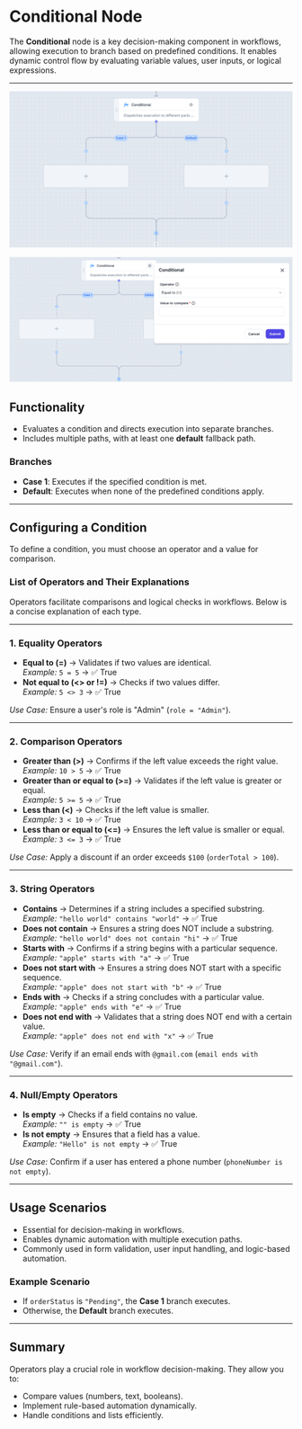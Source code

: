# **Conditional Node**

The **Conditional** node is a key decision-making component in workflows, allowing execution to branch based on predefined conditions. It enables dynamic control flow by evaluating variable values, user inputs, or logical expressions.

---
![alt text](conditional-2.png)

![alt text](conditional2-1.png)

## **Functionality**

- Evaluates a condition and directs execution into separate branches.
- Includes multiple paths, with at least one **default** fallback path.

### **Branches**

- **Case 1**: Executes if the specified condition is met.
- **Default**: Executes when none of the predefined conditions apply.

---

## **Configuring a Condition**

To define a condition, you must choose an operator and a value for comparison.

### **List of Operators and Their Explanations**

Operators facilitate comparisons and logical checks in workflows. Below is a concise explanation of each type.

---

### **1. Equality Operators**

- **Equal to (=)** → Validates if two values are identical.  
  _Example:_ `5 = 5` → ✅ True  
- **Not equal to (<> or !=)** → Checks if two values differ.  
  _Example:_ `5 <> 3` → ✅ True  

*Use Case:* Ensure a user's role is "Admin" (`role = "Admin"`).

---

### **2. Comparison Operators**

- **Greater than (>)** → Confirms if the left value exceeds the right value.  
  _Example:_ `10 > 5` → ✅ True  
- **Greater than or equal to (>=)** → Validates if the left value is greater or equal.  
  _Example:_ `5 >= 5` → ✅ True  
- **Less than (<)** → Checks if the left value is smaller.  
  _Example:_ `3 < 10` → ✅ True  
- **Less than or equal to (<=)** → Ensures the left value is smaller or equal.  
  _Example:_ `3 <= 3` → ✅ True  

*Use Case:* Apply a discount if an order exceeds `$100` (`orderTotal > 100`).

---

### **3. String Operators**

- **Contains** → Determines if a string includes a specified substring.  
  _Example:_ `"hello world" contains "world"` → ✅ True  
- **Does not contain** → Ensures a string does NOT include a substring.  
  _Example:_ `"hello world" does not contain "hi"` → ✅ True  
- **Starts with** → Confirms if a string begins with a particular sequence.  
  _Example:_ `"apple" starts with "a"` → ✅ True  
- **Does not start with** → Ensures a string does NOT start with a specific sequence.  
  _Example:_ `"apple" does not start with "b"` → ✅ True  
- **Ends with** → Checks if a string concludes with a particular value.  
  _Example:_ `"apple" ends with "e"` → ✅ True  
- **Does not end with** → Validates that a string does NOT end with a certain value.  
  _Example:_ `"apple" does not end with "x"` → ✅ True  

*Use Case:* Verify if an email ends with `@gmail.com` (`email ends with "@gmail.com"`).

---

### **4. Null/Empty Operators**

- **Is empty** → Checks if a field contains no value.  
  _Example:_ `"" is empty` → ✅ True  
- **Is not empty** → Ensures that a field has a value.  
  _Example:_ `"Hello" is not empty` → ✅ True  

*Use Case:* Confirm if a user has entered a phone number (`phoneNumber is not empty`).

---

## **Usage Scenarios**

- Essential for decision-making in workflows.
- Enables dynamic automation with multiple execution paths.
- Commonly used in form validation, user input handling, and logic-based automation.

### **Example Scenario**

- If `orderStatus` is `"Pending"`, the **Case 1** branch executes.
- Otherwise, the **Default** branch executes.

---

## **Summary**

Operators play a crucial role in workflow decision-making. They allow you to:

- Compare values (numbers, text, booleans).  
- Implement rule-based automation dynamically.  
- Handle conditions and lists efficiently.  
